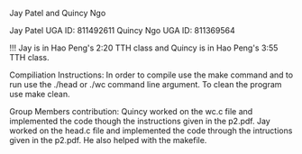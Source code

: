Jay Patel
and
Quincy Ngo

Jay Patel UGA ID: 811492611
Quincy Ngo UGA ID: 811369564

!!! Jay is in Hao Peng's 2:20 TTH class and Quincy is in Hao Peng's 3:55 TTH class.

Compiliation Instructions: In order to compile use the make command and to run use the ./head or ./wc command line argument. To clean the program use make clean.

Group Members contribution:
Quincy worked on the wc.c file and implemented the code though the instructions given in the p2.pdf.
Jay worked on the head.c file and implemented the code through the intructions given in the p2.pdf. He also helped with the makefile.

 
